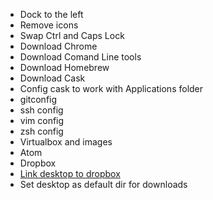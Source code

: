 - Dock to the left
- Remove icons
- Swap Ctrl and Caps Lock
- Download Chrome
- Download Comand Line tools
- Download Homebrew
- Download Cask
- Config cask to work with Applications folder
- gitconfig
- ssh config
- vim config
- zsh config
- Virtualbox and images
- Atom
- Dropbox
- [Link desktop to dropbox](https://github.com/cabe56/dotfiles/blob/master/link_desktop_and_dropbox.sh)
- Set desktop as default dir for downloads
